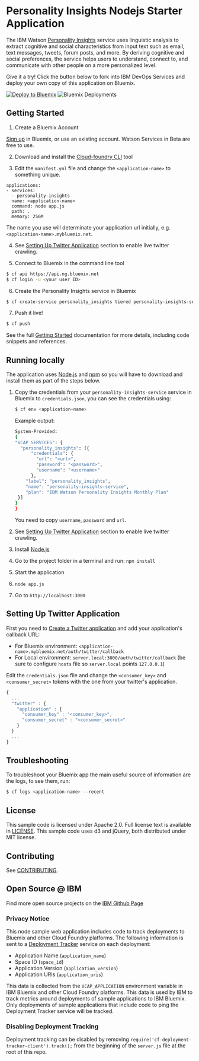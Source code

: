 # Personality Insights Nodejs Starter Application

  The IBM Watson [Personality Insights][service_url] service uses linguistic analysis to extract cognitive and social characteristics from input text such as email, text messages, tweets, forum posts, and more. By deriving cognitive and social preferences, the service helps users to understand, connect to, and communicate with other people on a more personalized level.

Give it a try! Click the button below to fork into IBM DevOps Services and deploy your own copy of this application on Bluemix.

[![Deploy to Bluemix](https://bluemix.net/deploy/button.png)](https://bluemix.net/deploy?repository=https://github.com/watson-developer-cloud/personality-insights-nodejs)
![Bluemix Deployments](https://deployment-tracker.mybluemix.net/stats/063c9ea15ab22e31930d4c91909186d9/badge.svg)
## Getting Started

1. Create a Bluemix Account

  [Sign up][sign_up] in Bluemix, or use an existing account. Watson Services in Beta are free to use.

2. Download and install the [Cloud-foundry CLI][cloud_foundry] tool

3. Edit the `manifest.yml` file and change the `<application-name>` to something unique.

  ```none
  applications:
  - services:
    - personality-insights
    name: <application-name>
    command: node app.js
    path: .
    memory: 256M
  ```
  The name you use will determinate your application url initially, e.g. `<application-name>.mybluemix.net`.

4. See [Setting Up Twitter Application](#SettingUpTwitterApplication) section to enable live twitter crawling.

5. Connect to Bluemix in the command line tool
  ```sh
  $ cf api https://api.ng.bluemix.net
  $ cf login -u <your user ID>
  ```

6. Create the Personality Insights service in Bluemix

  ```sh
  $ cf create-service personality_insights tiered personality-insights-service
  ```

7. Push it live!

  ```sh
  $ cf push
  ```

See the full [Getting Started][getting_started] documentation for more details, including code snippets and references.

## Running locally
  The application uses [Node.js](http://nodejs.org/) and [npm](https://www.npmjs.com/) so you will have to download and install them as part of the steps below.

1. Copy the credentials from your `personality-insights-service` service in Bluemix to `credentials.json`, you can see the credentials using:

    ```sh
    $ cf env <application-name>
    ```
    Example output:
    ```sh
    System-Provided:
    {
    "VCAP_SERVICES": {
      "personality_insights": [{
          "credentials": {
            "url": "<url>",
            "password": "<password>",
            "username": "<username>"
          },
        "label": "personality_insights",
        "name": "personality-insights-service",
        "plan": "IBM Watson Personality Insights Monthly Plan"
     }]
    }
    }
    ```

    You need to copy `username`, `password` and `url`.

2. See [Setting Up Twitter Application](#SettingUpTwitterApplication) section to enable live twitter crawling.

3. Install [Node.js](http://nodejs.org/)
4. Go to the project folder in a terminal and run:
    `npm install`
5. Start the application
6.  `node app.js`
7. Go to `http://localhost:3000`

## Setting Up Twitter Application

First you need to [Create a Twitter application][create_twitter_app] and add your application's callback URL:
- For Bluemix environment: `<application-name>.mybluemix.net/auth/twitter/callback`
- For Local environment: `server.local:3000/auth/twitter/callback` (be sure to configure `hosts` file so `server.local` points `127.0.0.1`)

Edit the `credentials.json` file and change the `<consumer_key>` and `<consumer_secret>` tokens with the one from your twitter's application.

```js
{
  ...
  "twitter" : {
    "application" : {
      "consumer_key" : "<consumer_key>",
      "consumer_secret" : "<consumer_secret>"
    }
  }
  ...
}
```

## Troubleshooting

To troubleshoot your Bluemix app the main useful source of information are the logs, to see them, run:

  ```sh
  $ cf logs <application-name> --recent
  ```

## License

  This sample code is licensed under Apache 2.0. Full license text is available in [LICENSE](LICENSE).
  This sample code uses d3 and jQuery, both distributed under MIT license.

## Contributing

  See [CONTRIBUTING](CONTRIBUTING.md).

## Open Source @ IBM
Find more open source projects on the [IBM Github Page](http://ibm.github.io/)

### Privacy Notice

This node sample web application includes code to track deployments to Bluemix and other Cloud Foundry platforms. The following information is sent to a [Deployment Tracker][deploy_track_url] service on each deployment:

* Application Name (`application_name`)
* Space ID (`space_id`)
* Application Version (`application_version`)
* Application URIs (`application_uris`)

This data is collected from the `VCAP_APPLICATION` environment variable in IBM Bluemix and other Cloud Foundry platforms. This data is used by IBM to track metrics around deployments of sample applications to IBM Bluemix. Only deployments of sample applications that include code to ping the Deployment Tracker service will be tracked.

### Disabling Deployment Tracking

Deployment tracking can be disabled by removing `require('cf-deployment-tracker-client').track();` from the beginning of the `server.js` file at the root of this repo.

[deploy_track_url]: https://github.com/cloudant-labs/deployment-tracker
[create_twitter_app]: https://apps.twitter.com/app/new
[service_url]: http://www.ibm.com/smarterplanet/us/en/ibmwatson/developercloud/personality-insights.html
[cloud_foundry]: https://github.com/cloudfoundry/cli
[getting_started]: http://www.ibm.com/smarterplanet/us/en/ibmwatson/developercloud/doc/getting_started/
[sign_up]: https://console.ng.bluemix.net/registration/
